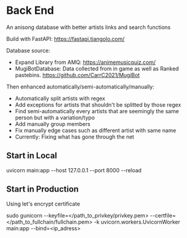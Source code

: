 # Back End

 An anisong database with better artists links and search functions

Build with FastAPI: <https://fastapi.tiangolo.com/>

Database source:

- Expand Library from AMQ: <https://animemusicquiz.com/>
- MugiBotDatabase: Data collected from in game as well as Ranked pastebins. <https://github.com/CarrC2021/MugiBot>

Then enhanced automatically/semi-automatically/manually:

- Automatically split artists with regex
- Add exceptions for artists that shouldn't be splitted by those regex
- Find semi-automatically every artists that are seemingly the same person but with a variation/typo
- Add manually group members
- Fix manually edge cases such as different artist with same name
- Currently: Fixing what has gone through the net

## Start in Local

uvicorn main:app --host 127.0.0.1 --port 8000 --reload

## Start in Production

Using let's encrypt certificate

sudo gunicorn --keyfile=</path_to_privkey/privkey.pem> --certfile=</path_to_fullchain/fullchain.pem> -k uvicorn.workers.UvicornWorker main:app --bind=<ip_adress>
